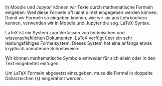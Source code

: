 In Moodle und Jupyter können wir Texte durch mathematische Formeln eingeben. Weil diese Formeln oft nicht direkt eingegeben werden können. Damit wir Formeln so eingeben können, wie wir sie aus Lehrbüchern kennen, verwenden wir in Moodle und Jupyter die sog. LaTeX-Syntax. 

LaTeX ist ein System zum Verfassen von  technischen und wissenschaftlichen Dokumenten. LaTeX verfügt über ein sehr leistungsfähiges Formelsystem. Dieses System hat eine anfangs etwas kryptisch anmutende Schreibweise.

Wir können mathematische Symbole entweder für sich allein oder in den Text eingebettet einfügen. 

Um LaTeX Formeln abgesetzt einzugeben, muss die Formel in doppelte Dollarzeichen (`$`) eingerahmt werden. 
